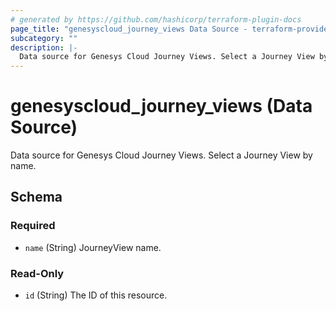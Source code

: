```yaml
---
# generated by https://github.com/hashicorp/terraform-plugin-docs
page_title: "genesyscloud_journey_views Data Source - terraform-provider-genesyscloud"
subcategory: ""
description: |-
  Data source for Genesys Cloud Journey Views. Select a Journey View by name.
---
```


# genesyscloud_journey_views (Data Source)

Data source for Genesys Cloud Journey Views. Select a Journey View by name.



<!-- schema generated by tfplugindocs -->
## Schema

### Required

- `name` (String) JourneyView name.

### Read-Only

- `id` (String) The ID of this resource.
